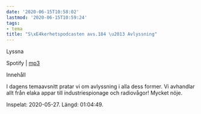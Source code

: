 ```yaml
---
date: '2020-06-15T10:58:02'
lastmod: '2020-06-15T10:59:24'
tags:
- tema
title: "S\xE4kerhetspodcasten avs.184 \u2013 Avlyssning"
---
```

Lyssna

Spotify \| [mp3](https://traffic.libsyn.com/secure/sakerhetspodcasten/2020-05-27_Avlyssning.mp3)

Innehåll

I dagens temaavsnitt pratar vi om avlyssning i alla dess former. Vi avhandlar allt
från elaka appar till industriespionage och radiovågor! Mycket nöje.

Inspelat: 2020-05-27. Längd: 01:04:49.


